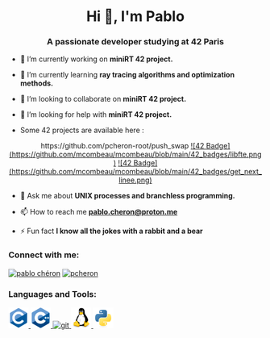 <h1 align="center">Hi 👋, I'm Pablo</h1>
<h3 align="center">A passionate developer studying at 42 Paris</h3>

- 🔭 I’m currently working on **miniRT 42 project.**

- 🌱 I’m currently learning **ray tracing algorithms and optimization methods.**

- 👯 I’m looking to collaborate on **miniRT 42 project.**

- 🤝 I’m looking for help with **miniRT 42 project.**

- Some 42 projects are available here :


<div align="center">
https://github.com/pcheron-root/push_swap
<a href="https://github.com/pcheron-root/push_swap">![42 Badge](https://github.com/mcombeau/mcombeau/blob/main/42_badges/libfte.png)</a>
<a href="https://github.com/mcombeau/get_next_line">![42 Badge](https://github.com/mcombeau/mcombeau/blob/main/42_badges/get_next_linee.png)</a>

<!-- 
- 👨‍💻 Some of my projects are available at [https://github.com/pcheron-root?tab=repositories](https://github.com/pcheron-root?tab=repositories)
-->
</div>

- 💬 Ask me about **UNIX processes and branchless programming.**

- 📫 How to reach me **pablo.cheron@proton.me**

- ⚡ Fun fact **I know all the jokes with a rabbit and a bear**

<h3 align="left">Connect with me:</h3>
<p align="left">
<a href="https://linkedin.com/in/pablo chéron" target="blank"><img align="center" src="https://raw.githubusercontent.com/rahuldkjain/github-profile-readme-generator/master/src/images/icons/Social/linked-in-alt.svg" alt="pablo chéron" height="30" width="40" /></a>
<a href="https://www.leetcode.com/pcheron" target="blank"><img align="center" src="https://raw.githubusercontent.com/rahuldkjain/github-profile-readme-generator/master/src/images/icons/Social/leet-code.svg" alt="pcheron" height="30" width="40" /></a>
</p>

<h3 align="left">Languages and Tools:</h3>
<p align="left"> <a href="https://www.cprogramming.com/" target="_blank" rel="noreferrer"> <img src="https://raw.githubusercontent.com/devicons/devicon/master/icons/c/c-original.svg" alt="c" width="40" height="40"/> </a> <a href="https://www.w3schools.com/cpp/" target="_blank" rel="noreferrer"> <img src="https://raw.githubusercontent.com/devicons/devicon/master/icons/cplusplus/cplusplus-original.svg" alt="cplusplus" width="40" height="40"/> </a> <a href="https://git-scm.com/" target="_blank" rel="noreferrer"> <img src="https://www.vectorlogo.zone/logos/git-scm/git-scm-icon.svg" alt="git" width="40" height="40"/> </a> <a href="https://www.linux.org/" target="_blank" rel="noreferrer"> <img src="https://raw.githubusercontent.com/devicons/devicon/master/icons/linux/linux-original.svg" alt="linux" width="40" height="40"/> </a> <a href="https://www.python.org" target="_blank" rel="noreferrer"> <img src="https://raw.githubusercontent.com/devicons/devicon/master/icons/python/python-original.svg" alt="python" width="40" height="40"/> </a> </p>

